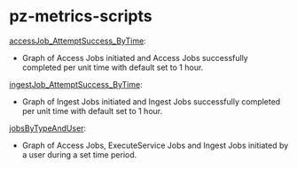 # pz-metrics-scripts
[accessJob_AttemptSuccess_ByTime](accessJob_AttemptSuccess_ByTime.sh):
* Graph of Access Jobs initiated and Access Jobs successfully completed per unit time with default set to 1 hour.

[ingestJob_AttemptSuccess_ByTime](ingestJob_AttemptSuccess_ByTime.sh):
* Graph of Ingest Jobs initiated and Ingest Jobs successfully completed per unit time with default set to 1 hour.

[jobsByTypeAndUser](jobsByTypeAndUser.sh):
* Graph of Access Jobs, ExecuteService Jobs and Ingest Jobs initiated by a user during a set time period.
